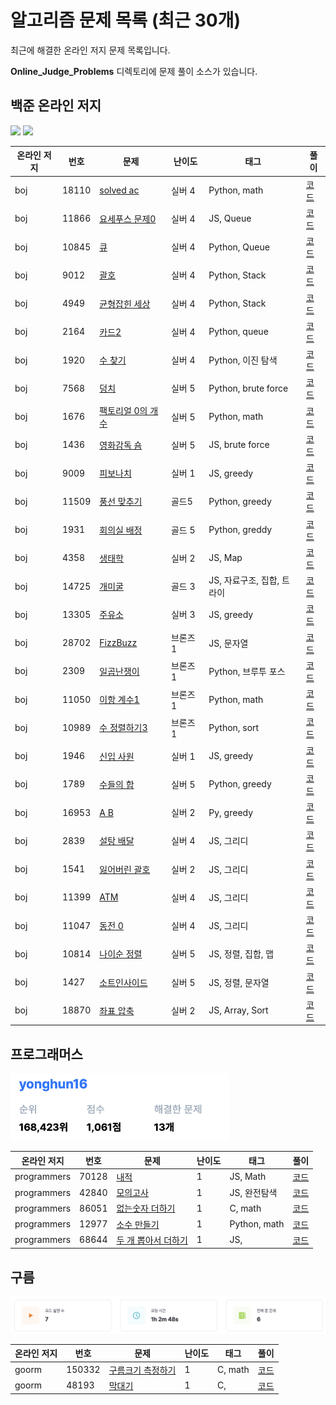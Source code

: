 # 알고리즘 문제 목록 (최근 30개)

최근에 해결한 온라인 저지 문제 목록입니다. 

**Online_Judge_Problems** 디렉토리에 문제 풀이 소스가 있습니다.

## 백준 온라인 저지

<p> <a href="https://solved.ac/profile/yonghun16"><img src="http://mazassumnida.wtf/api/v2/generate_badge?boj=yonghun16" width="348em"></a> <a href="https://www.acmicpc.net/user/yonghun16"><img src="http://mazandi.herokuapp.com/api?handle=yonghun16&theme=warm" width="348em"></a> </p>

| 온라인 저지 | 번호 | 문제 | 난이도 | 태그 | 풀이 |
|------|------|------|--------|------|------|
| boj | 18110 | [solved ac](https://www.acmicpc.net/problem/18110) | 실버 4 | Python, math | [코드](https://github.com/yonghun16/Algorithm/tree/main/Online_Judge_Problems/boj/boj_18110_solved_ac) |
| boj | 11866 | [요세푸스 문제0](https://www.acmicpc.net/problem/11866) | 실버 4 | JS, Queue | [코드](https://github.com/yonghun16/Algorithm/tree/main/Online_Judge_Problems/boj/boj_11866_%EC%9A%94%EC%84%B8%ED%91%B8%EC%8A%A4_%EB%AC%B8%EC%A0%9C0) |
| boj | 10845 | [큐](https://www.acmicpc.net/problem/10845) | 실버 4 | Python, Queue | [코드](https://github.com/yonghun16/Algorithm/tree/main/Online_Judge_Problems/boj/boj_10845_%ED%81%90) |
| boj | 9012 | [괄호](https://www.acmicpc.net/problem/9012) | 실버 4 | Python, Stack | [코드](https://github.com/yonghun16/Algorithm/tree/main/Online_Judge_Problems/boj/boj_9012_%EA%B4%84%ED%98%B8) |
| boj | 4949 | [균형잡힌 세상](https://www.acmicpc.net/problem/4949) | 실버 4 | Python, Stack | [코드](https://github.com/yonghun16/Algorithm/tree/main/Online_Judge_Problems/boj/boj_4949_%EA%B7%A0%ED%98%95%EC%9E%A1%ED%9E%8C_%EC%84%B8%EC%83%81) |
| boj | 2164 | [카드2](https://www.acmicpc.net/problem/2164) | 실버 4 | Python, queue | [코드](https://github.com/yonghun16/Algorithm/tree/main/Online_Judge_Problems/boj/boj_2164_%EC%B9%B4%EB%93%9C2) |
| boj | 1920 | [수 찾기](https://www.acmicpc.net/problem/1920) | 실버 4 | Python, 이진 탐색 | [코드](https://github.com/yonghun16/Algorithm/tree/main/Online_Judge_Problems/boj/boj_1920_%EC%88%98_%EC%B0%BE%EA%B8%B0) |
| boj | 7568 | [덩치](https://www.acmicpc.net/problem/7568) | 실버 5 | Python, brute force | [코드](https://github.com/yonghun16/Algorithm/tree/main/Online_Judge_Problems/boj/boj_7568_%EB%8D%A9%EC%B9%98) |
| boj | 1676 | [팩토리얼 0의 개수](https://www.acmicpc.net/problem/1676) | 실버 5 | Python, math | [코드](https://github.com/yonghun16/Algorithm/tree/main/Online_Judge_Problems/boj/boj_1676_%ED%8C%A9%ED%86%A0%EB%A6%AC%EC%96%BC_0%EC%9D%98_%EA%B0%9C%EC%88%98) |
| boj | 1436 | [영화감독 숌](https://www.acmicpc.net/problem/1436) | 실버 5 | JS, brute force | [코드](https://github.com/yonghun16/Algorithm/tree/main/Online_Judge_Problems/boj/boj_1436_%EC%98%81%ED%99%94%EA%B0%90%EB%8F%85_%EC%88%8C) |
| boj | 9009 | [피보나치](https://www.acmicpc.net/problem/9009) | 실버 1 | JS, greedy | [코드](https://github.com/yonghun16/Algorithm/tree/main/Online_Judge_Problems/boj/boj_9009_%ED%94%BC%EB%B3%B4%EB%82%98%EC%B9%98) |
| boj | 11509 | [풍선 맞추기](https://www.acmicpc.net/problem/11509) | 골드5 | Python, greedy | [코드](https://github.com/yonghun16/Algorithm/tree/main/Online_Judge_Problems/boj/boj_11509_%ED%92%8D%EC%84%A0_%EB%A7%9E%EC%B6%94%EA%B8%B0) |
| boj | 1931 | [회의실 배정](https://www.acmicpc.net/problem/1939) | 골드 5 | Python, greddy | [코드](https://github.com/yonghun16/Algorithm/tree/main/Online_Judge_Problems/boj/boj_1931_%ED%9A%8C%EC%9D%98%EC%8B%A4_%EB%B0%B0%EC%A0%95) |
| boj | 4358 | [생태학](https://www.acmicpc.net/problem/4358) | 실버 2 | JS, Map | [코드](https://github.com/yonghun16/Algorithm/tree/main/Online_Judge_Problems/boj/boj_4358_%EC%83%9D%ED%83%9C%ED%95%99) |
| boj | 14725 | [개미굴](https://www.acmicpc.net/problem/14725) | 골드 3 | JS, 자료구조, 집합, 트라이 | [코드](https://github.com/yonghun16/Algorithm/tree/main/Online_Judge_Problems/boj/boj_14725_%EA%B0%9C%EB%AF%B8%EA%B5%B4) |
| boj | 13305 | [주유소](https://www.acmicpc.net/problem/13305) | 실버 3 | JS, greedy | [코드](https://github.com/yonghun16/Algorithm/tree/main/Online_Judge_Problems/boj/boj_13305_%EC%A3%BC%EC%9C%A0%EC%86%8C) |
| boj | 28702 | [FizzBuzz](https://www.acmicpc.net/problem/28702) | 브론즈 1 | JS, 문자열 | [코드](https://github.com/yonghun16/Algorithm/tree/main/Online_Judge_Problems/boj/boj_28702_FizzBuzz) |
| boj | 2309 | [일곱난쟁이](https://www.acmicpc.net/problem/2309) | 브론즈 1 | Python, 브루투 포스 | [코드](https://github.com/yonghun16/Algorithm/tree/main/Online_Judge_Problems/boj/boj_2309_%EC%9D%BC%EA%B3%B1%EB%82%9C%EC%9F%81%EC%9D%B4) |
| boj | 11050 | [이항 계수1](https://www.acmicpc.net/problem/11050) | 브론즈 1 | Python, math | [코드](https://github.com/yonghun16/Algorithm/tree/main/Online_Judge_Problems/boj/boj_11050_%EC%9D%B4%ED%95%AD_%EA%B3%84%EC%88%981) |
| boj | 10989 | [수 정렬하기3](https://www.acmicpc.net/problem/10989) | 브론즈 1 | Python, sort | [코드](https://github.com/yonghun16/Algorithm/tree/main/Online_Judge_Problems/boj/boj_10989_%EC%88%98_%EC%A0%95%EB%A0%AC%ED%95%98%EA%B8%B03) |
| boj | 1946 | [신입 사원](https://www.acmicpc.net/problem/1946) | 실버 1 | JS, greedy | [코드](https://github.com/yonghun16/Algorithm/tree/main/Online_Judge_Problems/boj/boj_1946_%EC%8B%A0%EC%9E%85_%EC%82%AC%EC%9B%90) |
| boj | 1789 | [수들의 합](https://www.acmicpc.net/problem/1789) | 실버 5 | Python, greedy | [코드](https://github.com/yonghun16/Algorithm/tree/main/Online_Judge_Problems/boj/boj_1789_%EC%88%98%EB%93%A4%EC%9D%98_%ED%95%A9) |
| boj | 16953 | [A B](https://www.acmicpc.net/problem/16953) | 실버 2 | Py, greedy | [코드](https://github.com/yonghun16/Algorithm/tree/main/Online_Judge_Problems/boj/boj_16953_A_B) |
| boj | 2839 | [설탕 배달](https://www.acmicpc.net/problem/2839) | 실버 4 | JS, 그리디 | [코드](https://github.com/yonghun16/Algorithm/tree/main/Online_Judge_Problems/boj/boj_2839_%EC%84%A4%ED%83%95_%EB%B0%B0%EB%8B%AC) |
| boj | 1541 | [잃어버린 괄호](https://www.acmicpc.net/problem/1541) | 실버 2 | JS, 그리디 | [코드](https://github.com/yonghun16/Algorithm/tree/main/Online_Judge_Problems/boj/boj_1541_%EC%9E%83%EC%96%B4%EB%B2%84%EB%A6%B0_%EA%B4%84%ED%98%B8) |
| boj | 11399 | [ATM](https://www.acmicpc.net/problem/11399) | 실버 4 | JS, 그리디 | [코드](https://github.com/yonghun16/Algorithm/tree/main/Online_Judge_Problems/boj/boj_11399_ATM) |
| boj | 11047 | [동전 0](https://www.acmicpc.net/problem/11047) | 실버 4 | JS, 그리디 | [코드](https://github.com/yonghun16/Algorithm/tree/main/Online_Judge_Problems/boj/boj_11047_%EB%8F%99%EC%A0%84_0) |
| boj | 10814 | [나이순 정렬](https://www.acmicpc.net/problem/10814) | 실버 5 | JS, 정렬, 집합, 맵 | [코드](https://github.com/yonghun16/Algorithm/tree/main/Online_Judge_Problems/boj/boj_10814_%EB%82%98%EC%9D%B4%EC%88%9C_%EC%A0%95%EB%A0%AC) |
| boj | 1427 | [소트인사이드](https://www.acmicpc.net/problem/1427) | 실버 5 | JS, 정렬, 문자열 | [코드](https://github.com/yonghun16/Algorithm/tree/main/Online_Judge_Problems/boj/boj_1427_%EC%86%8C%ED%8A%B8%EC%9D%B8%EC%82%AC%EC%9D%B4%EB%93%9C) |
| boj | 18870 | [좌표 압축](https://www.acmicpc.net/problem/18870) | 실버 2 | JS, Array, Sort | [코드](https://github.com/yonghun16/Algorithm/tree/main/Online_Judge_Problems/boj/boj_18870_%EC%A2%8C%ED%91%9C_%EC%95%95%EC%B6%95) |

## 프로그래머스

<img src="https://github.com/yonghun16/Algorithm/blob/main/Online_Judge_Problems/programmers/score.png" width="350em">

| 온라인 저지 | 번호 | 문제 | 난이도 | 태그 | 풀이 |
|------|------|------|--------|------|------|
| programmers | 70128 | [내적](https://programmers.co.kr/learn/courses/30/lessons/70128) | 1 | JS, Math | [코드](https://github.com/yonghun16/Algorithm/tree/main/Online_Judge_Problems/programmers/programmers_70128_%EB%82%B4%EC%A0%81) |
| programmers | 42840 | [모의고사](https://programmers.co.kr/learn/courses/30/lessons/42840) | 1 | JS, 완전탐색 | [코드](https://github.com/yonghun16/Algorithm/tree/main/Online_Judge_Problems/programmers/programmers_42840_%EB%AA%A8%EC%9D%98%EA%B3%A0%EC%82%AC) |
| programmers | 86051 | [없는숫자 더하기](https://school.programmers.co.kr/learn/courses/30/lessons/86051) | 1 | C, math | [코드](https://github.com/yonghun16/Algorithm/tree/main/Online_Judge_Problems/programmers/programmers_86051_%EC%97%86%EB%8A%94%EC%88%AB%EC%9E%90_%EB%8D%94%ED%95%98%EA%B8%B0) |
| programmers | 12977 | [소수 만들기](https://programmers.co.kr/learn/courses/30/lessons/12977) | 1 | Python, math | [코드](https://github.com/yonghun16/Algorithm/tree/main/Online_Judge_Problems/programmers/programmers_12977_%EC%86%8C%EC%88%98_%EB%A7%8C%EB%93%A4%EA%B8%B0) |
| programmers | 68644 | [두 개 뽑아서 더하기](https://school.programmers.co.kr/learn/courses/30/lessons/68644) | 1 | JS, | [코드](https://github.com/yonghun16/Algorithm/tree/main/Online_Judge_Problems/programmers/programmers_68644_%EB%91%90_%EA%B0%9C_%EB%BD%91%EC%95%84%EC%84%9C_%EB%8D%94%ED%95%98%EA%B8%B0) |

## 구름

<img src="https://github.com/yonghun16/Algorithm/blob/main/Online_Judge_Problems/goorm/score.png">

| 온라인 저지 | 번호 | 문제 | 난이도 | 태그 | 풀이 |
|------|------|------|--------|------|------|
| goorm | 150332 | [구름크기 측정하기](https://level.goorm.io/exam/150332/%ED%98%84%EB%8C%80%EB%AA%A8%EB%B9%84%EC%8A%A4-%EB%AA%A8%EC%9D%98%ED%85%8C%EC%8A%A4%ED%8A%B8-%EA%B5%AC%EB%A6%84-%ED%81%AC%EA%B8%B0-%EC%B8%A1%EC%A0%95%ED%95%98%EA%B8%B0/quiz/1) | 1 | C, math | [코드](https://github.com/yonghun16/Algorithm/tree/main/Online_Judge_Problems/goorm/goorm_150332_%EA%B5%AC%EB%A6%84%ED%81%AC%EA%B8%B0_%EC%B8%A1%EC%A0%95%ED%95%98%EA%B8%B0) |
| goorm | 48193 | [막대기](https://level.goorm.io/exam/48193/막대기/quiz/1) | 1 | C, | [코드](https://github.com/yonghun16/Algorithm/tree/main/Online_Judge_Problems/goorm/goorm_48193_%EB%A7%89%EB%8C%80%EA%B8%B0) |

